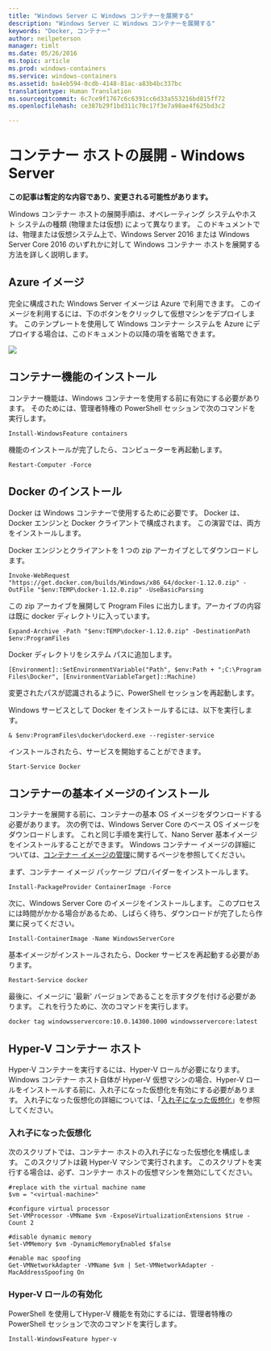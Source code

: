```yaml
---
title: "Windows Server に Windows コンテナーを展開する"
description: "Windows Server に Windows コンテナーを展開する"
keywords: "Docker, コンテナー"
author: neilpeterson
manager: timlt
ms.date: 05/26/2016
ms.topic: article
ms.prod: windows-containers
ms.service: windows-containers
ms.assetid: ba4eb594-0cdb-4148-81ac-a83b4bc337bc
translationtype: Human Translation
ms.sourcegitcommit: 6c7ce9f1767c6c6391cc6d33a553216bd815ff72
ms.openlocfilehash: ce387b29f1bd311c70c17f3e7a98ae4f625bd3c2

---
```


# コンテナー ホストの展開 - Windows Server

**この記事は暫定的な内容であり、変更される可能性があります。**

Windows コンテナー ホストの展開手順は、オペレーティング システムやホスト システムの種類 (物理または仮想) によって異なります。 このドキュメントでは、物理または仮想システム上で、Windows Server 2016 または Windows Server Core 2016 のいずれかに対して Windows コンテナー ホストを展開する方法を詳しく説明します。

## Azure イメージ 

完全に構成された Windows Server イメージは Azure で利用できます。 このイメージを利用するには、下のボタンをクリックして仮想マシンをデプロイします。 このテンプレートを使用して Windows コンテナー システムを Azure にデプロイする場合は、このドキュメントの以降の項を省略できます。

<a href="https://portal.azure.com/#create/Microsoft.Template/uri/https%3A%2F%2Fraw.githubusercontent.com%2FMicrosoft%2FVirtualization-Documentation%2Fmaster%2Fwindows-server-container-tools%2Fcontainers-azure-template%2Fazuredeploy.json" target="_blank">
    <img src="http://azuredeploy.net/deploybutton.png"/>
</a>

## コンテナー機能のインストール

コンテナー機能は、Windows コンテナーを使用する前に有効にする必要があります。 そのためには、管理者特権の PowerShell セッションで次のコマンドを実行します。

```none
Install-WindowsFeature containers
```

機能のインストールが完了したら、コンピューターを再起動します。

```none
Restart-Computer -Force
```

## Docker のインストール

Docker は Windows コンテナーで使用するために必要です。 Docker は、Docker エンジンと Docker クライアントで構成されます。 この演習では、両方をインストールします。

Docker エンジンとクライアントを 1 つの zip アーカイブとしてダウンロードします。

```none
Invoke-WebRequest "https://get.docker.com/builds/Windows/x86_64/docker-1.12.0.zip" -OutFile "$env:TEMP\docker-1.12.0.zip" -UseBasicParsing
```

この zip アーカイブを展開して Program Files に出力します。アーカイブの内容は既に docker ディレクトリに入っています。

```none
Expand-Archive -Path "$env:TEMP\docker-1.12.0.zip" -DestinationPath $env:ProgramFiles
```

Docker ディレクトリをシステム パスに追加します。

```none
[Environment]::SetEnvironmentVariable("Path", $env:Path + ";C:\Program Files\Docker", [EnvironmentVariableTarget]::Machine)
```

変更されたパスが認識されるように、PowerShell セッションを再起動します。

Windows サービスとして Docker をインストールするには、以下を実行します。

```none
& $env:ProgramFiles\docker\dockerd.exe --register-service
```

インストールされたら、サービスを開始することができます。

```none
Start-Service Docker
```

## コンテナーの基本イメージのインストール

コンテナーを展開する前に、コンテナーの基本 OS イメージをダウンロードする必要があります。 次の例では、Windows Server Core のベース OS イメージをダウンロードします。 これと同じ手順を実行して、Nano Server 基本イメージをインストールすることができます。 Windows コンテナー イメージの詳細については、[コンテナー イメージの管理](../management/manage_images.md)に関するページを参照してください。

まず、コンテナー イメージ パッケージ プロバイダーをインストールします。

```none
Install-PackageProvider ContainerImage -Force
```

次に、Windows Server Core のイメージをインストールします。 このプロセスには時間がかかる場合があるため、しばらく待ち、ダウンロードが完了したら作業に戻ってください。

```none
Install-ContainerImage -Name WindowsServerCore    
```

基本イメージがインストールされたら、Docker サービスを再起動する必要があります。

```none
Restart-Service docker
```

最後に、イメージに '最新' バージョンであることを示すタグを付ける必要があります。 これを行うために、次のコマンドを実行します。

```none
docker tag windowsservercore:10.0.14300.1000 windowsservercore:latest
```

## Hyper-V コンテナー ホスト

Hyper-V コンテナーを実行するには、Hyper-V ロールが必要になります。 Windows コンテナー ホスト自体が Hyper-V 仮想マシンの場合、Hyper-V ロールをインストールする前に、入れ子になった仮想化を有効にする必要があります。 入れ子になった仮想化の詳細については、「[入れ子になった仮想化]( https://msdn.microsoft.com/en-us/virtualization/hyperv_on_windows/user_guide/nesting)」を参照してください。

### 入れ子になった仮想化

次のスクリプトでは、コンテナー ホストの入れ子になった仮想化を構成します。 このスクリプトは親 Hyper-V マシンで実行されます。 このスクリプトを実行する場合は、必ず、コンテナー ホストの仮想マシンを無効にしてください。

```none
#replace with the virtual machine name
$vm = "<virtual-machine>"

#configure virtual processor
Set-VMProcessor -VMName $vm -ExposeVirtualizationExtensions $true -Count 2

#disable dynamic memory
Set-VMMemory $vm -DynamicMemoryEnabled $false

#enable mac spoofing
Get-VMNetworkAdapter -VMName $vm | Set-VMNetworkAdapter -MacAddressSpoofing On
```

### Hyper-V ロールの有効化

PowerShell を使用してHyper-V 機能を有効にするには、管理者特権の PowerShell セッションで次のコマンドを実行します。

```none
Install-WindowsFeature hyper-v
```



<!--HONumber=Aug16_HO1-->


